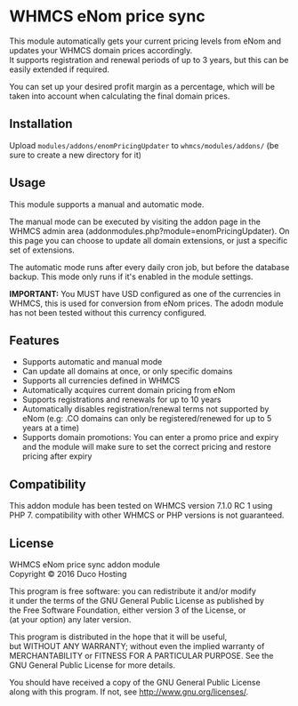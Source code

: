 # WHMCS eNom price sync
This module automatically gets your current pricing levels from eNom and updates your WHMCS domain prices accordingly.  
It supports registration and renewal periods of up to 3 years, but this can be easily extended if required.

You can set up your desired profit margin as a percentage, which will be taken into account when calculating the final domain prices.

## Installation
Upload `modules/addons/enomPricingUpdater` to `whmcs/modules/addons/` (be sure to create a new directory for it)

## Usage
This module supports a manual and automatic mode.

The manual mode can be executed by visiting the addon page in the WHMCS admin area (addonmodules.php?module=enomPricingUpdater). On this page you can choose to update all domain extensions, or just a specific set of extensions.

The automatic mode runs after every daily cron job, but before the database backup. This mode only runs if it's enabled in the module settings.

**IMPORTANT:** You MUST have USD configured as one of the currencies in WHMCS, this is used for conversion from eNom prices. The adodn module has not been tested without this currency configured.

## Features

* Supports automatic and manual mode
* Can update all domains at once, or only specific domains
* Supports all currencies defined in WHMCS
* Automatically acquires current domain pricing from eNom
* Supports registrations and renewals for up to 10 years
* Automatically disables registration/renewal terms not supported by eNom (e.g: .CO domains can only be registered/renewed for up to 5 years at a time)
* Supports domain promotions: You can enter a promo price and expiry and the module will make sure to set the correct pricing and restore pricing after expiry

## Compatibility
This addon module has been tested on WHMCS version 7.1.0 RC 1 using PHP 7. compatibility with other WHMCS or PHP versions is not guaranteed.

## License

WHMCS eNom price sync addon module  
Copyright &copy; 2016  Duco Hosting  

This program is free software: you can redistribute it and/or modify  
it under the terms of the GNU General Public License as published by  
the Free Software Foundation, either version 3 of the License, or  
(at your option) any later version.  

This program is distributed in the hope that it will be useful,  
but WITHOUT ANY WARRANTY; without even the implied warranty of  
MERCHANTABILITY or FITNESS FOR A PARTICULAR PURPOSE.  See the  
GNU General Public License for more details.  

You should have received a copy of the GNU General Public License  
along with this program.  If not, see <http://www.gnu.org/licenses/>.  
